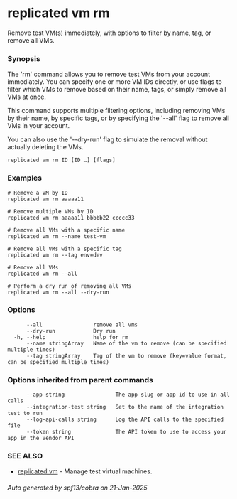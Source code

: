 # replicated vm rm

Remove test VM(s) immediately, with options to filter by name, tag, or remove all VMs.

### Synopsis

The 'rm' command allows you to remove test VMs from your account immediately. You can specify one or more VM IDs directly, or use flags to filter which VMs to remove based on their name, tags, or simply remove all VMs at once.

This command supports multiple filtering options, including removing VMs by their name, by specific tags, or by specifying the '--all' flag to remove all VMs in your account.

You can also use the '--dry-run' flag to simulate the removal without actually deleting the VMs.

```
replicated vm rm ID [ID …] [flags]
```

### Examples

```
# Remove a VM by ID
replicated vm rm aaaaa11

# Remove multiple VMs by ID
replicated vm rm aaaaa11 bbbbb22 ccccc33

# Remove all VMs with a specific name
replicated vm rm --name test-vm

# Remove all VMs with a specific tag
replicated vm rm --tag env=dev

# Remove all VMs
replicated vm rm --all

# Perform a dry run of removing all VMs
replicated vm rm --all --dry-run
```

### Options

```
      --all                remove all vms
      --dry-run            Dry run
  -h, --help               help for rm
      --name stringArray   Name of the vm to remove (can be specified multiple times)
      --tag stringArray    Tag of the vm to remove (key=value format, can be specified multiple times)
```

### Options inherited from parent commands

```
      --app string                The app slug or app id to use in all calls
      --integration-test string   Set to the name of the integration test to run
      --log-api-calls string      Log the API calls to the specified file
      --token string              The API token to use to access your app in the Vendor API
```

### SEE ALSO

* [replicated vm](replicated_vm.md)	 - Manage test virtual machines.

###### Auto generated by spf13/cobra on 21-Jan-2025
